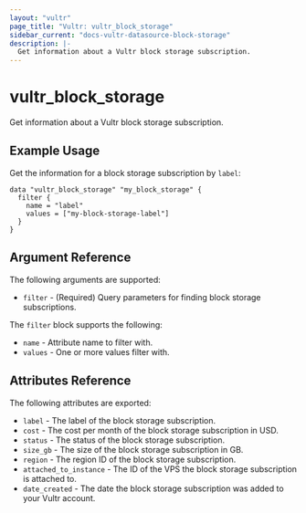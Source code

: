 ```yaml
---
layout: "vultr"
page_title: "Vultr: vultr_block_storage"
sidebar_current: "docs-vultr-datasource-block-storage"
description: |-
  Get information about a Vultr block storage subscription.
---
```


# vultr_block_storage

Get information about a Vultr block storage subscription.

## Example Usage

Get the information for a block storage subscription by `label`:

```hcl
data "vultr_block_storage" "my_block_storage" {
  filter {
    name = "label"
    values = ["my-block-storage-label"]
  }
}
```

## Argument Reference

The following arguments are supported:

* `filter` - (Required) Query parameters for finding block storage subscriptions.

The `filter` block supports the following:

* `name` - Attribute name to filter with.
* `values` - One or more values filter with.

## Attributes Reference

The following attributes are exported:

* `label` - The label of the block storage subscription.
* `cost` - The cost per month of the block storage subscription in USD.
* `status` - The status of the block storage subscription.
* `size_gb` - The size of the block storage subscription in GB.
* `region` - The region ID of the block storage subscription.
* `attached_to_instance` - The ID of the VPS the block storage subscription is attached to.
* `date_created` - The date the block storage subscription was added to your Vultr account.
